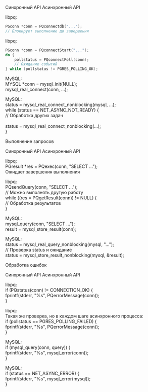 Синхронный API	Асинхронный API

libpq: 
```c
PGconn *conn = PQconnectdb("...");
// Блокирует выполнение до завершения
```

libpq: 
```c
PGconn *conn = PQconnectStart("...");
do {
    pollstatus = PQconnectPoll(conn);
    // Ожидание событий
} while (pollstatus != PGRES_POLLING_OK);
```

MySQL: 
<br>MYSQL *conn = mysql_init(NULL);
<br>mysql_real_connect(conn, ...);	

MySQL: 
<br>status = mysql_real_connect_nonblocking(mysql, ...);
<br>while (status == NET_ASYNC_NOT_READY) {
    <br>  // Обработка других задач<br>  
    status = mysql_real_connect_nonblocking(...);<br>
}

Выполнение запросов

Синхронный API	Асинхронный API

libpq: <br>PGresult *res = PQexec(conn, "SELECT ...");<br>Ожидает завершения выполнения	

libpq: <br>PQsendQuery(conn, "SELECT ...");<br>// Можно выполнять другую работу<br>while ((res = PQgetResult(conn)) != NULL) {<br>  // Обработка результатов<br>}

MySQL: <br>mysql_query(conn, "SELECT ...");<br>result = mysql_store_result(conn);	

MySQL: <br>status = mysql_real_query_nonblocking(mysql, "...");<br>// Проверка status и ожидание<br>status = mysql_store_result_nonblocking(mysql, &result);

Обработка ошибок

Синхронный API	Асинхронный API

libpq: <br>if (PQstatus(conn) != CONNECTION_OK) {<br>  fprintf(stderr, "%s", PQerrorMessage(conn));<br>}	

libpq: <br>Такая же проверка, но в каждом шаге асинхронного процесса:<br>if (pollstatus == PGRES_POLLING_FAILED) {<br>  fprintf(stderr, "%s", PQerrorMessage(conn));<br>}

MySQL: <br>if (mysql_query(conn, query)) {<br>  fprintf(stderr, "%s", mysql_error(conn));<br>}	

MySQL: <br>if (status == NET_ASYNC_ERROR) {<br>  fprintf(stderr, "%s", mysql_error(mysql));<br>}